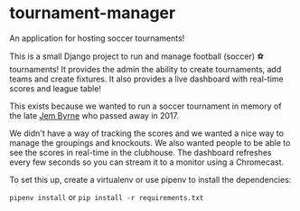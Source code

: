 # tournament-manager
An application for hosting soccer tournaments!

This is a small Django project to run and manage football (soccer) ⚽ tournaments! It provides the admin the ability to create tournaments, add teams and create fixtures. It also provides a live dashboard with real-time scores and league table! 

This exists because we wanted to run a soccer tournament in memory of the late [Jem Byrne](https://www.echo.ie/ballyfermot/article/cherry-orchard-fc-pay-fitting-tribute-to-club-legend-jem-byrne) who passed away in 2017.

We didn't have a way of tracking the scores and we wanted a nice way to manage the groupings and knockouts. We also wanted people to be able to see the scores in real-time in the clubhouse. The dashboard refreshes every few seconds so you can stream it to a monitor using a Chromecast.

To set this up, create a virtualenv or use pipenv to install the dependencies:

`pipenv install` or `pip install -r requirements.txt`
